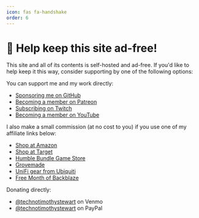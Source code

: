 ```yaml
---
icon: fas fa-handshake
order: 6
---
```


# 🤝 Help keep this site ad-free!

This site and all of its contents is self-hosted and ad-free. If you'd like to help keep it this way, consider supporting by one of the following options:

You can support me and my work directly:

- [Sponsoring me on GitHub](https://l.technotim.live/github-sponsor)
- [Becoming a member on Patreon](https://l.technotim.live/patreon)
- [Subscribing on Twitch](https://l.technotim.live/twitch-subscribe)
- [Becoming a member on YouTube](https://l.technotim.live/youtube-member)

I also make a small commission (at no cost to you) if you use one of my affiliate links below:

- [Shop at Amazon](https://amzn.to/40xIvLe)
- [Shop at Target](https://l.technotim.live/target-free-shipping)
- [Humble Bundle Game Store](https://l.technotim.live/humble-store)
- [Grovemade](https://l.technotim.live/grovemade)
- [UniFi gear from Ubiquiti](https://l.technotim.live/ubiquiti)
- [Free Month of Backblaze](https://l.technotim.live/backblaze)

Donating directly:

- [@technotimothystewart](https://l.technotim.live/venmo) on Venmo
- [@technotimothystewart](https://l.technotim.live/paypal) on PayPal
